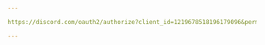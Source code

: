 ```yaml
---

https://discord.com/oauth2/authorize?client_id=1219678518196179096&permissions=8&scope=bot

---
```

